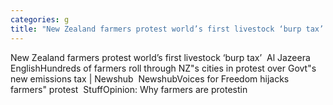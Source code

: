 ```yaml
---
categories: g
title: "New Zealand farmers protest world’s first livestock ‘burp tax’  Al Jazeera English"
---
```

New Zealand farmers protest world’s first livestock ‘burp tax’&nbsp;&nbsp;Al Jazeera EnglishHundreds of farmers roll through NZ"s cities in protest over Govt"s new emissions tax | Newshub&nbsp;&nbsp;NewshubVoices for Freedom hijacks farmers" protest&nbsp;&nbsp;StuffOpinion: Why farmers are protestin